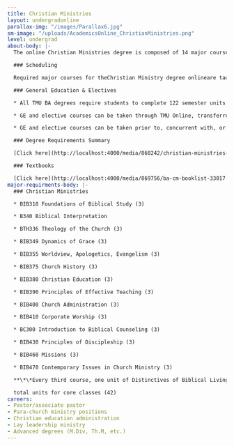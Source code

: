 ```yaml
---
title: Christian Ministries
layout: undergradonline
parallax-img: "/images/Parallax6.jpg"
sm-image: "/uploads/AcademicsOnline_ChristianMinistries.png"
level: undergrad
about-body: |-
  The online Christian Ministries degree is composed of 14 major courses totaling 42 semester units. Its primary purpose is to provide individuals with a comprehensive biblical philosophy of ministry through a systematic examination of key aspects of God’s program within a local church. The goal of the major is to provide graduates with a thorough understanding of what God is doing in the world through the church, and the role of each believer within that work.

  ### Scheduling

  Required major courses for theChristian Ministry degree onlineare taught in two 8-week blocks over three semesters each year. Students taking one course per block are able to complete the major coursework in 28 months. By taking more than one course per block, the program can be completed in as little as 14 months.

  ### General Education & Electives

  * All TMU BA degrees require students to complete 122 semester units which includes major coursework (42 units), General Education (GE) requirements (65 units), and unrestricted electives (15 units).

  * GE and elective courses can be taken through TMU Online, transferred in from another accredited college or university, and/or via Advanced Placement or CLEP (subject to TMU transfer credit policies).

  * GE and elective courses can be taken prior to, concurrent with, or subsequent to completion of the major coursework.

  ### Degree Requirements Summary

  [Click here](http://localhost:4000/media/868242/christian-ministries-dcp-online-cm_tmu.pdf "Christian Ministries - DCP Online CM_TMU.pdf")to print a summary of the degree requirements for BA in Christian Ministries.

  ### Textbooks

  [Click here](http://localhost:4000/media/869756/ba-cm-booklist-33017.pdf "BA-CM Booklist 3.30.17.pdf (1)") to view the Textbooks for all Online Christian Ministries courses.
major-requirments-body: |-
  ### Christian Ministries

  * BIB310 Foundations of Biblical Study (3)

  * B340 Biblical Interpretation

  * BTH336 Theology of the Church (3)

  * BIB349 Dynamics of Grace (3)

  * BIB355 Worldview, Apologetics, Evangelism (3)

  * BIB375 Church History (3)

  * BIB380 Christian Education (3)

  * BIB390 Principles of Effective Teaching (3)

  * BIB400 Church Administration (3)

  * BIB410 Corporate Worship (3)

  * BC300 Introduction to Biblical Counseling (3)

  * BIB430 Principles of Discipleship (3)

  * BIB460 Missions (3)

  * BIB470 Contemporary Issues in Church Ministry (3)

  **\*\*Every third course, one unit of Distinctives of Biblical Living is required.**

  total units for core classes (42)
careers:
- Pastor/associate pastor
- Para-church ministry positions
- Christian education administration
- Lay leadership ministry
- Advanced degrees (M.Div, Th.M, etc.)
---
```


